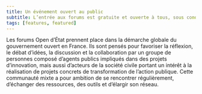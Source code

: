 ```yaml
---
title: Un événement ouvert au public
subtitle: L’entrée aux forums est gratuite et ouverte à tous, sous condition de capacité d’accueil du lieu.
tags: [features, featured]
---
```


Les forums Open d’État prennent place dans la démarche globale du gouvernement ouvert en France. Ils sont pensés pour favoriser la réflexion, le débat d’idées, la discussion et la collaboration par un groupe de personnes composé d’agents publics impliqués dans des projets d’innovation, mais aussi d’acteurs de la société civile portant un intérêt à la réalisation de projets concrets de transformation de l’action publique. Cette communauté mixte a pour ambition de se rencontrer régulièrement, d’échanger des ressources, des outils et d’élargir son réseau.
